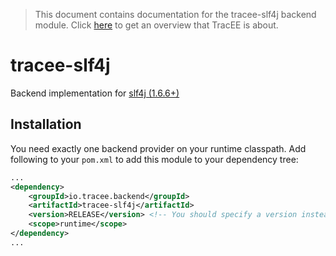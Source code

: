 > This document contains documentation for the tracee-slf4j backend module. Click [here](/README.md) to get an overview that TracEE is about.

# tracee-slf4j

Backend implementation for [slf4j (1.6.6+)](http://www.slf4j.org/)

## Installation

You need exactly one backend provider on your runtime classpath. Add following to your `pom.xml` to add this module to your dependency tree:

```xml
...
<dependency>
	<groupId>io.tracee.backend</groupId>
    <artifactId>tracee-slf4j</artifactId>
    <version>RELEASE</version> <!-- You should specify a version instead -->
    <scope>runtime</scope>
</dependency>
...
```
